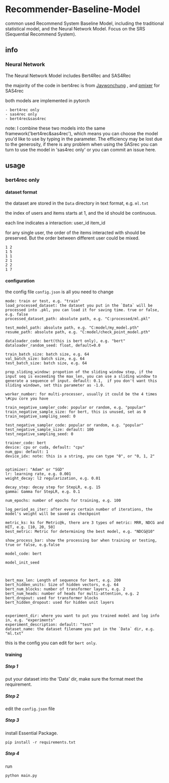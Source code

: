 # Recommender-Baseline-Model
common used Recommend System Baseline Model, including the traditional statistical model, and the Neural Network Model. Focus on the SRS (Sequential Recommend System).

## info

### Neural Network

The Neural Network Model includes Bert4Rec and SAS4Rec

the majority of the code in bert4rec is from [Jaywonchung](https://github.com/jaywonchung/BERT4Rec-VAE-Pytorch) , and [pmixer](https://github.com/pmixer/SASRec.pytorch) for SAS4rec

both models are implemented in pytorch



```
- bert4rec only
- sas4rec only
- bert4rec&sas4rec
```



note: I combine these two models into the same framework('bert4rec&sas4rec'), which means you can choose the model you'd like to use by typing in the parameter. The efficiency may be lost due to the generosity, if there is any problem when using the SASrec  you can turn to use the model in 'sas4rec only' or you can commit an issue here.



## usage

### bert4rec only

#### dataset format

the dataset are stored in the `Data` directory in text format, e.g. `ml.txt`

the index of users and items starts at 1, and the id should be continuous.

each line indicates a interaction: user_id item_id

for any single user, the order of the items interacted with should be preserved. But the order between different user could be mixed.

```
1 2
1 5
1 1
2 1
2 2
1 7
```

#### configuration
the config file `config.json` is all you need to change

```
mode: train or test, e.g. "train"
load_processed_dataset: the dataset you put in the `Data` will be processed into .pkl, you can load it for saving time. true or false, e.g. false
processed_dataset_path: absolute path, e.g. "C:processed/ml.pkl"

test_model_path: absolute path, e.g. "C:model/my_model.pth"
resume_path: absolute path, e.g. "C:model/check_point_model.pth"

dataloader_code: bert(this is bert only), e.g. "bert"
dataloader_random_seed: float, default=0.0

train_batch_size: batch size, e.g. 64
val_batch_size: batch size, e.g. 64
test_batch_size: batch size, e.g. 64

prop_sliding_window: propotion of the sliding window step, if the input seq is exceeding the max_len, you can use a sliding window to generate a sequence of input. default: 0.1,  if you don't want this sliding windown, set this parameter as -1.0.

worker_number: for multi-processer, usually it could be the 4 times \#cpu core you have

train_negative_sampler_code: popular or random, e.g. "popular"
train_negative_sample_size: for bert, this is unused, set as 0
train_negative_sampling_seed: 0

test_negative_sampler_code: popular or random, e.g. "popular"
test_negative_sample_size: default: 100
test_negative_sampling_seed: 0

trainer_code: bert
device: cpu or cuda, default: "cpu"
num_gpu: default: 1
device_idx: note: this is a string, you can type "0", or "0, 1, 2"


optimizer: "Adam" or "SGD"
lr: learning rate, e.g. 0.001
weight_decay: l2 regularization, e.g. 0.01

decay_step: decay step for StepLR, e.g. 15
gamma: Gamma for StepLR, e.g. 0.1

num_epochs: number of epochs for training, e.g. 100

log_period_as_iter: after every certain number of iterations, the model's weight will be saved as checkpoint

metric_ks: ks for Metric@k, there are 3 types of metric: MRR, NDCG and HIT, e.g. [10, 20, 50]
best_metric: Metric for determining the best model, e.g. "NDCG@10"

show_process_bar: show the processing bar when training or testing, true or false, e.g.false

model_code: bert

model_init_seed



bert_max_len: Length of sequence for bert, e.g. 200
bert_hidden_units: Size of hidden vectors, e.g. 64
bert_num_blocks: number of transformer layers, e.g. 2
bert_num_heads: number of heads for multi-attention, e.g. 2
bert_dropout: used for transformer blocks
bert_hidden_dropout: used for hidden unit layers


experiment_dir: where you want to put you trained model and log info in, e.g. "experiments"
experiment_description: default: "test"
dataset_name: the dataset filename you put in the `Data` dir, e.g. "ml.txt"
```

this is the config you can edit for `bert only`.

#### training

##### Step 1

put your dataset into the 'Data' dir, make sure the format meet the requirement.

##### Step 2
edit the `config.json` file

##### Step 3

install Essential Package.
```
pip install -r requirements.txt
```

##### Step 4

run
```
python main.py
```


